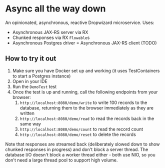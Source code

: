 # Async all the way down

An opinionated, asynchronous, reactive Dropwizard microservice. Uses:

 - Asynchronous JAX-RS server via RX
 - Chunked responses via RX `Flowable`s
 - Asynchronous Postgres driver
 = Asynchronous JAX-RS client (TODO)

How to try it out
---

1. Make sure you have Docker set up and working (it uses TestContainers to start a Postgres instance)
1. Open in your IDE
1. Run the `DemoTest` test
1. Once the test is up and running, call the following endpoints from your browser:
   1. `http://localhost:8080/demo/write` to write 100 records to the database, returning them to the browser immediately as they are written
   1. `http://localhost:8080/demo/read` to read the records back in the same way
   1. `http://localhost:8080/demo/count` to read the record count
   1. `http://localhost:8080/demo/reset` to delete the records

Note that responses are streamed back (deliberately slowed down to show chunked responses in progress) and don't block a server thread. The database I/O doesn't block a worker thread either - both use NIO, so you don't need a large thread pool to support high volume.
